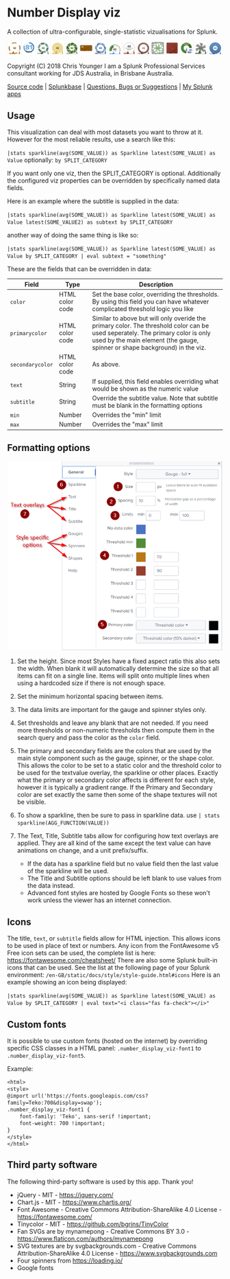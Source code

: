 # Number Display viz

A collection of ultra-configurable, single-statistic vizualisations for Splunk.

![screenshot](https://raw.githubusercontent.com/ChrisYounger/number_display_viz/master/static/demo.png)

Copyright (C) 2018 Chris Younger I am a Splunk Professional Services consultant working for JDS Australia, in Brisbane Australia.

[Source code](https://github.com/ChrisYounger/number_display_viz) | [Splunkbase](https://splunkbase.splunk.com/app/4537/) | [Questions, Bugs or Suggestions](https://answers.splunk.com/app/questions/4537.html) | [My Splunk apps](https://splunkbase.splunk.com/apps/#/author/chrisyoungerjds)




## Usage

This visualization can deal with most datasets you want to throw at it. However for the most reliable results, use a search like this:

`|stats sparkline(avg(SOME_VALUE)) as Sparkline latest(SOME_VALUE) as Value` optionally: `by SPLIT_CATEGORY`

If you want only one viz, then the SPLIT_CATEGORY is optional.  Additionally the configured viz properties can be overridden by specifically named data fields.

Here is an example where the subtitle is supplied in the data:

`|stats sparkline(avg(SOME_VALUE)) as Sparkline latest(SOME_VALUE) as Value latest(SOME_VALUE2) as subtext by SPLIT_CATEGORY`

another way of doing the same thing is like so: 

`|stats sparkline(avg(SOME_VALUE)) as Sparkline latest(SOME_VALUE) as Value by SPLIT_CATEGORY | eval subtext = "something"`

These are the fields that can be overridden in data:

|Field|Type|Description|
| --- | --- | --- |
|`color`|HTML color code|Set the base color, overriding the thresholds. By using this field you can have whatever complicated threshold logic you like|
|`primarycolor`|HTML color code|Similar to above but will only overide the primary color. The threshold color can be used seperately. The primary color is only used by the main element (the gauge, spinner or shape background) in the viz. |
|`secondarycolor`|HTML color code|As above.|
|`text`|String|If supplied, this field enables overriding what would be shown as the numeric value|
|`subtitle`|String|Override the subtitle value. Note that subtitle must be blank in the formatting options|
|`min`|Number|Overrides the "min" limit|
|`max`|Number|Overrides the "max" limit|




## Formatting options

![screenshot](https://raw.githubusercontent.com/ChrisYounger/number_display_viz/master/static/options.png)

1. Set the height. Since most Styles have a fixed aspect ratio this also sets the width. When blank it will automatically determine the size so that all items can fit on a single line. Items will split onto multiple lines when using a hardcoded size if there is not enough space.
2. Set the minimum horizontal spacing between items. 
3. The data limits are important for the gauge and spinner styles only.
4. Set thresholds and leave any blank that are not needed. If you need more thresholds or non-numeric thresholds then compute them in the search query and pass the color as the `color` field.
5. The primary and secondary fields are the colors that are used by the main style component such as the gauge, spinner, or the shape color. This allows the color to be set to a static color and the threshold color to be used for the textvalue overlay, the sparkline or other places. Exactly what the primary or secondary color affects is different for each style, however it is typically a gradient range. If the Primary and Secondary color are set exactly the same then some of the shape textures will not be visible. 

6. To show a sparkline, then be sure to pass in sparkline data. use `| stats sparkline(AGG_FUNCTION(VALUE))`

7. The Text, Title, Subtitle tabs allow for configuring how text overlays are applied. They are all kind of the same except the text value can have animations on change, and a unit prefix/suffix.
    - If the data has a sparkline field but no value field then the last value of the sparkline will be used.
    - The Title and Subtitle options should be left blank to use values from the data instead.
    - Advanced font styles are hosted by Google Fonts so these won't work unless the viewer has an internet connection.




## Icons
The title, `text`, or `subtitle` fields allow for HTML injection. This allows icons to be used in place of text or numbers. 
Any icon from the FontAwesome v5 Free icon sets can be used, the complete list is here: https://fontawesome.com/cheatsheet/
There are also some Splunk built-in icons that can be used. See the list at the following page of your Splunk environment: `/en-GB/static/docs/style/style-guide.html#icons`
Here is an example showing an icon being displayed:

`|stats sparkline(avg(SOME_VALUE)) as Sparkline latest(SOME_VALUE) as Value by SPLIT_CATEGORY | eval text="<i class="fas fa-check"></i>"`




## Custom fonts
It is possible to use custom fonts (hosted on the internet) by overriding specific CSS classes in a HTML panel: `.number_display_viz-font1` to `.number_display_viz-font5`. 

Example:

```
<html>
<style>
@import url('https://fonts.googleapis.com/css?family=Teko:700&display=swap');
.number_display_viz-font1 {
    font-family: 'Teko', sans-serif !important;
    font-weight: 700 !important;
}
</style>
</html>
```



## Third party software

The following third-party software is used by this app. Thank you!

* jQuery - MIT - https://jquery.com/
* Chart.js - MIT - https://www.chartjs.org/
* Font Awesome - Creative Commons Attribution-ShareAlike 4.0 License - https://fontawesome.com/
* Tinycolor - MIT - https://github.com/bgrins/TinyColor
* Fan SVGs are by mynamepong - Creative Commons BY 3.0 - https://www.flaticon.com/authors/mynamepong
* SVG textures are by svgbackgrounds.com - Creative Commons Attribution-ShareAlike 4.0 License - https://www.svgbackgrounds.com
* Four spinners from https://loading.io/
* Google fonts
